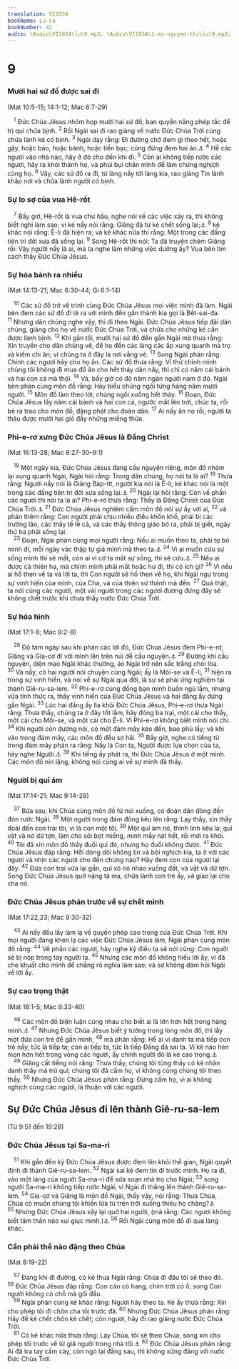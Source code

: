 ```yaml
---
translation: VI1934
bookName: Lu-ca 
bookNumber: 42
audio: \Audio\VI1934\lu\9.mp3; \Audio\VI1934\1-ms-nguyen-thi\lu\9.mp3; \Audio\VI1934\2-ms-david-dong\lu\9.mp3
---
```


<div class="title"><h1>9</h1><h3>Mười hai sứ đồ được sai đi</h3><p>(Mat 10:5-15; 14:1-12; Mac 6:7-29)</p></div>
<span class="verse lu_9_1"> <sup>1</sup> Đức Chúa Jêsus nhóm họp mười hai sứ đồ, ban quyền năng phép tắc để trị quỉ chữa bịnh. </span>
<span class="verse lu_9_2"><sup>2</sup> Rồi Ngài sai đi rao giảng về nước Đức Chúa Trời cùng chữa lành kẻ có bịnh. </span>
<span class="verse lu_9_3"><sup>3</sup> Ngài dạy rằng: Đi đường chớ đem gì theo hết, hoặc gậy, hoặc bao, hoặc bánh, hoặc tiền bạc; cũng đừng đem hai áo.<a data-toggle="tooltip" data-placement="bottom" title="Lu 10:4-11; Cong 13:51.">⚓</a></span>
<span class="verse lu_9_4"><sup>4</sup> Hễ các ngươi vào nhà nào, hãy ở đó cho đến khi đi. </span>
<span class="verse lu_9_5"><sup>5</sup> Còn ai không tiếp rước các ngươi, hãy ra khỏi thành họ, và phủi bụi chân mình để làm chứng nghịch cùng họ. </span>
<span class="verse lu_9_6"><sup>6</sup> Vậy, các sứ đồ ra đi, từ làng nầy tới làng kia, rao giảng Tin lành khắp nơi và chữa lành người có bịnh. <br/></span>
<div class="title"><h3>Sự lo sợ của vua Hê-rốt</h3></div>
<span class="verse lu_9_7"> <sup>7</sup> Bấy giờ, Hê-rốt là vua chư hầu, nghe nói về các việc xảy ra, thì không biết nghĩ làm sao; vì kẻ nầy nói rằng: Giăng đã từ kẻ chết sống lại;<a data-toggle="tooltip" data-placement="bottom" title="Mat 16:14; Mac 8:28; Lu 9:19">⚓</a></span>
<span class="verse lu_9_8"><sup>8</sup> kẻ khác nói rằng: Ê-li đã hiện ra; và kẻ khác nữa thì rằng: Một trong các đấng tiên tri đời xưa đã sống lại. </span>
<span class="verse lu_9_9"><sup>9</sup> Song Hê-rốt thì nói: Ta đã truyền chém Giăng rồi: Vậy người nầy là ai, mà ta nghe làm những việc dường ấy? Vua bèn tìm cách thấy Đức Chúa Jêsus. <br/></span>
<div class="title"><h3>Sự hóa bánh ra nhiều</h3><p>(Mat 14:13-21; Mac 6:30-44; Gi 6:1-14)</p></div>
<span class="verse lu_9_10"> <sup>10</sup> Các sứ đồ trở về trình cùng Đức Chúa Jêsus mọi việc mình đã làm. Ngài bèn đem các sứ đồ đi tẽ ra với mình đến gần thành kia gọi là Bết-sai-đa. </span>
<span class="verse lu_9_11"><sup>11</sup> Nhưng dân chúng nghe vậy, thì đi theo Ngài. Đức Chúa Jêsus tiếp đãi dân chúng, giảng cho họ về nước Đức Chúa Trời, và chữa cho những kẻ cần được lành bịnh. </span>
<span class="verse lu_9_12"><sup>12</sup> Khi gần tối, mười hai sứ đồ đến gần Ngài mà thưa rằng: Xin truyền cho dân chúng về, để họ đến các làng các ấp xung quanh mà trọ và kiếm chi ăn; vì chúng ta ở đây là nơi vắng vẻ. </span>
<span class="verse lu_9_13"><sup>13</sup> Song Ngài phán rằng: Chính các ngươi hãy cho họ ăn. Các sứ đồ thưa rằng: Ví thử chính mình chúng tôi không đi mua đồ ăn cho hết thảy dân nầy, thì chỉ có năm cái bánh và hai con cá mà thôi. </span>
<span class="verse lu_9_14"><sup>14</sup> Vả, bấy giờ có độ năm ngàn người nam ở đó. Ngài bèn phán cùng môn đồ rằng: Hãy biểu chúng ngồi từng hàng năm mươi người. </span>
<span class="verse lu_9_15"><sup>15</sup> Môn đồ làm theo lời; chúng ngồi xuống hết thảy. </span>
<span class="verse lu_9_16"><sup>16</sup> Đoạn, Đức Chúa Jêsus lấy năm cái bánh và hai con cá, ngước mắt lên trời, chúc tạ, rồi bẻ ra trao cho môn đồ, đặng phát cho đoàn dân. </span>
<span class="verse lu_9_17"><sup>17</sup> Ai nấy ăn no rồi, người ta thâu được mười hai giỏ đầy những miếng thừa. <br/></span>
<div class="title"><h3>Phi-e-rơ xưng Đức Chúa Jêsus là Đấng Christ</h3><p>(Mat 16:13-28; Mac 8:27-30–9:1)</p></div>
<span class="verse lu_9_18"> <sup>18</sup> Một ngày kia, Đức Chúa Jêsus đang cầu nguyện riêng, môn đồ nhóm lại xung quanh Ngài, Ngài hỏi rằng: Trong dân chúng, họ nói ta là ai? </span>
<span class="verse lu_9_19"><sup>19</sup> Thưa rằng: Người nầy nói là Giăng Báp-tít, người kia nói là Ê-li; kẻ khác nói là một trong các đấng tiên tri đời xưa sống lại.<a data-toggle="tooltip" data-placement="bottom" title="Mat 14:1-2; Mac 6:14-15; Lu 9:7-8">⚓</a></span>
<span class="verse lu_9_20"><sup>20</sup> Ngài lại hỏi rằng: Còn về phần các ngươi thì nói ta là ai? Phi-e-rơ thưa rằng: Thầy là Đấng Christ của Đức Chúa Trời.<a data-toggle="tooltip" data-placement="bottom" title="Gi 6:68-69">⚓</a></span>
<span class="verse lu_9_21"><sup>21</sup> Đức Chúa Jêsus nghiêm cấm môn đồ nói sự ấy với ai, </span>
<span class="verse lu_9_22"><sup>22</sup> và phán thêm rằng: Con người phải chịu nhiều điều khốn khổ, phải bị các trưởng lão, các thầy tế lễ cả, và các thầy thông giáo bỏ ra, phải bị giết, ngày thứ ba phải sống lại. <br/></span>
<span class="verse lu_9_23"> <sup>23</sup> Đoạn, Ngài phán cùng mọi người rằng: Nếu ai muốn theo ta, phải tự bỏ mình đi, mỗi ngày vác thập tự giá mình mà theo ta.<a data-toggle="tooltip" data-placement="bottom" title="Mat 10:38; Lu 14:27">⚓</a></span>
<span class="verse lu_9_24"><sup>24</sup> Vì ai muốn cứu sự sống mình thì sẽ mất, còn ai vì cớ ta mất sự sống, thì sẽ cứu.<a data-toggle="tooltip" data-placement="bottom" title="Mat 10:39; Lu 17:33; Gi 12:25">⚓</a></span>
<span class="verse lu_9_25"><sup>25</sup> Nếu ai được cả thiên hạ, mà chính mình phải mất hoặc hư đi, thì có ích gì? </span>
<span class="verse lu_9_26"><sup>26</sup> Vì nếu ai hổ thẹn về ta và lời ta, thì Con người sẽ hổ thẹn về họ, khi Ngài ngự trong sự vinh hiển của mình, của Cha, và của thiên sứ thánh mà đến. </span>
<span class="verse lu_9_27"><sup>27</sup> Quả thật, ta nói cùng các ngươi, một vài người trong các ngươi đương đứng đây sẽ không chết trước khi chưa thấy nước Đức Chúa Trời. <br/></span>
<div class="title"><h3>Sự hóa hình</h3><p>(Mat 17:1-8; Mac 9:2-8)</p></div>
<span class="verse lu_9_28"> <sup>28</sup> Độ tám ngày sau khi phán các lời đó, Đức Chúa Jêsus đem Phi-e-rơ, Giăng và Gia-cơ đi với mình lên trên núi để cầu nguyện.<a data-toggle="tooltip" data-placement="bottom" title="2Phi 1:17-18">⚓</a></span>
<span class="verse lu_9_29"><sup>29</sup> Đương khi cầu nguyện, diện mạo Ngài khác thường, áo Ngài trở nên sắc trắng chói lòa. </span>
<span class="verse lu_9_30"><sup>30</sup> Và nầy, có hai người nói chuyện cùng Ngài; ấy là Môi-se và Ê-li, </span>
<span class="verse lu_9_31"><sup>31</sup> hiện ra trong sự vinh hiển, và nói về sự Ngài qua đời, là sự sẽ phải ứng nghiệm tại thành Giê-ru-sa-lem. </span>
<span class="verse lu_9_32"><sup>32</sup> Phi-e-rơ cùng đồng bạn mình buồn ngủ lắm, nhưng vừa tỉnh thức ra, thấy vinh hiển của Đức Chúa Jêsus và hai đấng ấy đứng gần Ngài. </span>
<span class="verse lu_9_33"><sup>33</sup> Lúc hai đấng ấy lìa khỏi Đức Chúa Jêsus, Phi-e-rơ thưa Ngài rằng: Thưa thầy, chúng ta ở đây tốt lắm, hãy đóng ba trại, một cái cho thầy, một cái cho Môi-se, và một cái cho Ê-li. Vì Phi-e-rơ không biết mình nói chi. </span>
<span class="verse lu_9_34"><sup>34</sup> Khi người còn đương nói, có một đám mây kéo đến, bao phủ lấy; và khi vào trong đám mây, các môn đồ đều sợ hãi. </span>
<span class="verse lu_9_35"><sup>35</sup> Bấy giờ, nghe có tiếng từ trong đám mây phán ra rằng: Nầy là Con ta, Người được lựa chọn của ta, hãy nghe Người.<a data-toggle="tooltip" data-placement="bottom" title="Es 42:1; Mat 3:17; 12:18; Mac 1:11; Lu 3:22">⚓</a></span>
<span class="verse lu_9_36"><sup>36</sup> Khi tiếng ấy phát ra, thì Đức Chúa Jêsus ở một mình. Các môn đồ nín lặng, không nói cùng ai về sự mình đã thấy. <br/></span>
<div class="title"><h3>Người bị quỉ ám</h3><p>(Mat 17:14-21; Mac 9:14-29)</p></div>
<span class="verse lu_9_37"> <sup>37</sup> Bữa sau, khi Chúa cùng môn đồ từ núi xuống, có đoàn dân đông đến đón rước Ngài. </span>
<span class="verse lu_9_38"><sup>38</sup> Một người trong đám đông kêu lên rằng: Lạy thầy, xin thầy đoái đến con trai tôi, vì là con một tôi. </span>
<span class="verse lu_9_39"><sup>39</sup> Một quỉ ám nó, thình lình kêu la; quỉ vật vã nó dữ tợn, làm cho sôi bọt miếng, mình mẩy nát hết, rồi mới ra khỏi. </span>
<span class="verse lu_9_40"><sup>40</sup> Tôi đã xin môn đồ thầy đuổi quỉ đó, nhưng họ đuổi không được. </span>
<span class="verse lu_9_41"><sup>41</sup> Đức Chúa Jêsus đáp rằng: Hỡi dòng dõi không tin và bội nghịch kia, ta ở với các ngươi và nhịn các ngươi cho đến chừng nào? Hãy đem con của ngươi lại đây. </span>
<span class="verse lu_9_42"><sup>42</sup> Đứa con trai vừa lại gần, quỉ xô nó nhào xuống đất, và vật vã dữ tợn. Song Đức Chúa Jêsus quở nặng tà ma, chữa lành con trẻ ấy, và giao lại cho cha nó. <br/></span>
<div class="title"><h3>Đức Chúa Jêsus phán trước về sự chết mình</h3><p>(Mat 17:22,23; Mac 9:30-32)</p></div>
<span class="verse lu_9_43"> <sup>43</sup> Ai nấy đều lấy làm lạ về quyền phép cao trọng của Đức Chúa Trời. Khi mọi người đang khen lạ các việc Đức Chúa Jêsus làm, Ngài phán cùng môn đồ rằng: </span>
<span class="verse lu_9_44"><sup>44</sup> Về phần các ngươi, hãy nghe kỹ điều ta sẽ nói cùng: Con người sẽ bị nộp trong tay người ta. </span>
<span class="verse lu_9_45"><sup>45</sup> Nhưng các môn đồ không hiểu lời ấy, vì đã che khuất cho mình để chẳng rõ nghĩa làm sao; và sợ không dám hỏi Ngài về lời ấy. <br/></span>
<div class="title"><h3>Sự cao trọng thật</h3><p>(Mat 18:1-5; Mac 9:33-40)</p></div>
<span class="verse lu_9_46"> <sup>46</sup> Các môn đồ biện luận cùng nhau cho biết ai là lớn hơn hết trong hàng mình.<a data-toggle="tooltip" data-placement="bottom" title="Lu 22:24">⚓</a></span>
<span class="verse lu_9_47"><sup>47</sup> Nhưng Đức Chúa Jêsus biết ý tưởng trong lòng môn đồ, thì lấy một đứa con trẻ để gần mình, </span>
<span class="verse lu_9_48"><sup>48</sup> mà phán rằng: Hễ ai vì danh ta mà tiếp con trẻ nầy, tức là tiếp ta; còn ai tiếp ta, tức là tiếp Đấng đã sai ta. Vì kẻ nào hèn mọn hơn hết trong vòng các ngươi, ấy chính người đó là kẻ cao trọng.<a data-toggle="tooltip" data-placement="bottom" title="Mat 10:40; Lu 10:16; Gi 13:20">⚓</a><br/></span>
<span class="verse lu_9_49"> <sup>49</sup> Giăng cất tiếng nói rằng: Thưa thầy, chúng tôi từng thấy có kẻ nhân danh thầy mà trừ quỉ; chúng tôi đã cấm họ, vì không cùng chúng tôi theo thầy. </span>
<span class="verse lu_9_50"><sup>50</sup> Nhưng Đức Chúa Jêsus phán rằng: Đừng cấm họ, vì ai không nghịch cùng các ngươi, là thuận với các ngươi. <br/></span>
<div class="title"><h2>Sự Đức Chúa Jêsus đi lên thành Giê-ru-sa-lem</h2><p>(Từ 9:51 đến 19:28)</p><h3>Đức Chúa Jêsus tại Sa-ma-ri</h3></div>
<span class="verse lu_9_51"> <sup>51</sup> Khi gần đến kỳ Đức Chúa Jêsus được đem lên khỏi thế gian, Ngài quyết định đi thành Giê-ru-sa-lem. </span>
<span class="verse lu_9_52"><sup>52</sup> Ngài sai kẻ đem tin đi trước mình. Họ ra đi, vào một làng của người Sa-ma-ri để sửa soạn nhà trọ cho Ngài; </span>
<span class="verse lu_9_53"><sup>53</sup> song người Sa-ma-ri không tiếp rước Ngài, vì Ngài đi thẳng lên thành Giê-ru-sa-lem. </span>
<span class="verse lu_9_54"><sup>54</sup> Gia-cơ và Giăng là môn đồ Ngài, thấy vậy, nói rằng: Thưa Chúa, Chúa có muốn chúng tôi khiến lửa từ trên trời xuống thiêu họ chăng?<a data-toggle="tooltip" data-placement="bottom" title="2Vua 1:9-16">⚓</a></span>
<span class="verse lu_9_55"><sup>55</sup> Nhưng Đức Chúa Jêsus xây lại quở hai người, (mà rằng: Các ngươi không biết tâm thần nào xui giục mình.)<a data-toggle="tooltip" data-placement="bottom" title="Câu trong hai móc nầy có mấy bản không có. Có bản lại thêm cả câu nầy: Con người đã đến không phải để diệt các linh hồn, song để cứu cho">⚓</a></span>
<span class="verse lu_9_56"><sup>56</sup> Rồi Ngài cùng môn đồ đi qua làng khác. <br/></span>
<div class="title"><h3>Cần phải thể nào đặng theo Chúa</h3><p>(Mat 8:19-22)</p></div>
<span class="verse lu_9_57"> <sup>57</sup> Đang khi đi đường, có kẻ thưa Ngài rằng: Chúa đi đâu tôi sẽ theo đó. </span>
<span class="verse lu_9_58"><sup>58</sup> Đức Chúa Jêsus đáp rằng: Con cáo có hang, chim trời có ổ; song Con người không có chỗ mà gối đầu. <br/></span>
<span class="verse lu_9_59"> <sup>59</sup> Ngài phán cùng kẻ khác rằng: Ngươi hãy theo ta. Kẻ ấy thưa rằng: Xin cho phép tôi đi chôn cha tôi trước đã. </span>
<span class="verse lu_9_60"><sup>60</sup> Nhưng Đức Chúa Jêsus phán rằng: Hãy để kẻ chết chôn kẻ chết; còn ngươi, hãy đi rao giảng nước Đức Chúa Trời. <br/></span>
<span class="verse lu_9_61"> <sup>61</sup> Có kẻ khác nữa thưa rằng: Lạy Chúa, tôi sẽ theo Chúa, song xin cho phép tôi trước về từ giã người trong nhà tôi.<a data-toggle="tooltip" data-placement="bottom" title="1Vua 19:20">⚓</a></span>
<span class="verse lu_9_62"><sup>62</sup> Đức Chúa Jêsus phán rằng: Ai đã tra tay cầm cày, còn ngó lại đằng sau, thì không xứng đáng với nước Đức Chúa Trời. <br/></span>
